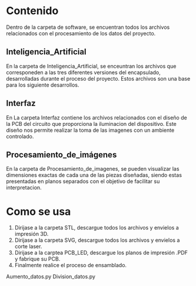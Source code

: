 # Contenido
Dentro de la carpeta de software, se encuentran todos los archivos relacionados con el procesamiento de los datos del proyecto.

## Inteligencia_Artificial
En la carpeta de Inteligencia_Artificial, se enceuntran los archivos que corresponeden a las tres diferentes versiones del encapsulado, desarrolladas durante el proceso del proyecto. Estos archivos son una base para los siguiente desarrollos. 

## Interfaz
En La carpeta Interfaz contiene los archivos relacionados con el diseño de la PCB del circuito que proporciona la iluminacion del dispositivo. Este diseño nos permite realizar la toma de las imagenes con un ambiente controlado. 

## Procesamiento_de_imágenes
En la carpeta de Procesamiento_de_imagenes, se pueden visualizar las dimensiones exactas de cada una de las piezas diseñadas, siendo estas presentadas en planos separados con el objetivo de facilitar su interpretacion. 

# Como se usa
1. Dirijase a la carpeta STL,  descargue todos los archivos y envielos a impresión 3D.
2. Dirijase a la carpeta SVG,  descargue todos los archivos y envielos a corte laser. 
3. Dirijase a la carptea PCB_LED, descargue los planos de impresión .PDF y fabrique su PCB.
4. Finalmente realice el proceso de ensamblado. 


Aumento_datos.py
Division_datos.py
